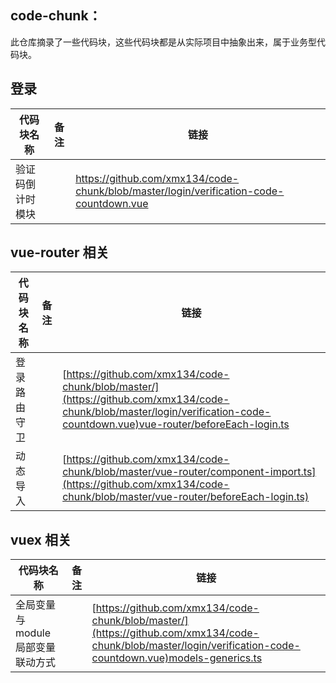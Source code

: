 ## code-chunk：

此仓库摘录了一些代码块，这些代码块都是从实际项目中抽象出来，属于业务型代码块。

## 登录

| 代码块名称       | 备注 | 链接                                                                                     |
| ---------------- | ---- | ---------------------------------------------------------------------------------------- |
| 验证码倒计时模块 |      | <https://github.com/xmx134/code-chunk/blob/master/login/verification-code-countdown.vue> |

## vue-router 相关

| 代码块名称   | 备注 | 链接                                                                                                                                                                      |
| ------------ | ---- | ------------------------------------------------------------------------------------------------------------------------------------------------------------------------- |
| 登录路由守卫 |      | [https://github.com/xmx134/code-chunk/blob/master/](https://github.com/xmx134/code-chunk/blob/master/login/verification-code-countdown.vue)vue-router/beforeEach-login.ts |
| 动态导入     |      | [https://github.com/xmx134/code-chunk/blob/master/vue-router/component-import.ts](https://github.com/xmx134/code-chunk/blob/master/vue-router/beforeEach-login.ts)        |

## vuex 相关

| 代码块名称                         | 备注 | 链接                                                                                                                                                          |
| ---------------------------------- | ---- | ------------------------------------------------------------------------------------------------------------------------------------------------------------- |
| 全局变量与 module 局部变量联动方式 |      | [https://github.com/xmx134/code-chunk/blob/master/](https://github.com/xmx134/code-chunk/blob/master/login/verification-code-countdown.vue)models-generics.ts |
